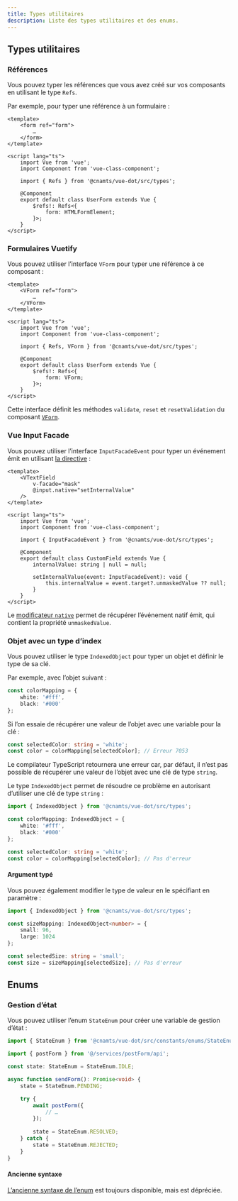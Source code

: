 ```yaml
---
title: Types utilitaires
description: Liste des types utilitaires et des enums.
---
```


## Types utilitaires

### Références

Vous pouvez typer les références que vous avez créé sur vos composants en utilisant le type `Refs`.

Par exemple, pour typer une référence à un formulaire :

```vue
<template>
	<form ref="form">
		…
	</form>
</template>

<script lang="ts">
	import Vue from 'vue';
	import Component from 'vue-class-component';

	import { Refs } from '@cnamts/vue-dot/src/types';

	@Component
	export default class UserForm extends Vue {
		$refs!: Refs<{
			form: HTMLFormElement;
		}>;
	}
</script>
```

### Formulaires Vuetify

Vous pouvez utiliser l’interface `VForm` pour typer une référence à ce composant :

```vue
<template>
	<VForm ref="form">
		…
	</VForm>
</template>

<script lang="ts">
	import Vue from 'vue';
	import Component from 'vue-class-component';

	import { Refs, VForm } from '@cnamts/vue-dot/src/types';

	@Component
	export default class UserForm extends Vue {
		$refs!: Refs<{
			form: VForm;
		}>;
	}
</script>
```

Cette interface définit les méthodes `validate`, `reset` et `resetValidation` du composant [`VForm`](https://vuetifyjs.com/en/components/forms/).

### Vue Input Facade

Vous pouvez utiliser l’interface `InputFacadeEvent` pour typer un événement émit en utilisant [la directive](https://github.com/RonaldJerez/vue-input-facade) :

```vue
<template>
	<VTextField
		v-facade="mask"
		@input.native="setInternalValue"
	/>
</template>

<script lang="ts">
	import Vue from 'vue';
	import Component from 'vue-class-component';

	import { InputFacadeEvent } from '@cnamts/vue-dot/src/types';

	@Component
	export default class CustomField extends Vue {
		internalValue: string | null = null;

		setInternalValue(event: InputFacadeEvent): void {
			this.internalValue = event.target?.unmaskedValue ?? null;
		}
	}
</script>
```

<doc-alert type="info">

Le [modificateur `native`](https://v2.vuejs.org/v2/guide/components-custom-events.html#Binding-Native-Events-to-Components) permet de récupérer l’événement natif émit, qui contient la propriété `unmaskedValue`.

</doc-alert>

### Objet avec un type d’index

Vous pouvez utiliser le type `IndexedObject` pour typer un objet et définir le type de sa clé.

Par exemple, avec l’objet suivant :

```ts
const colorMapping = {
	white: '#fff',
	black: '#000'
};
```

Si l’on essaie de récupérer une valeur de l’objet avec une variable pour la clé :

```ts
const selectedColor: string = 'white';
const color = colorMapping[selectedColor]; // Erreur 7053
```

Le compilateur TypeScript retournera une erreur car, par défaut, il n’est pas possible de récupérer une valeur de l’objet avec une clé de type `string`.

Le type `IndexedObject` permet de résoudre ce problème en autorisant d’utiliser une clé de type `string` :

```ts
import { IndexedObject } from '@cnamts/vue-dot/src/types';

const colorMapping: IndexedObject = {
	white: '#fff',
	black: '#000'
};

const selectedColor: string = 'white';
const color = colorMapping[selectedColor]; // Pas d'erreur
```

#### Argument typé

Vous pouvez également modifier le type de valeur en le spécifiant en paramètre :

```ts
import { IndexedObject } from '@cnamts/vue-dot/src/types';

const sizeMapping: IndexedObject<number> = {
	small: 96,
	large: 1024
};

const selectedSize: string = 'small';
const size = sizeMapping[selectedSize]; // Pas d'erreur
```

## Enums

### Gestion d’état

Vous pouvez utiliser l’enum `StateEnum` pour créer une variable de gestion d’état :

```ts
import { StateEnum } from '@cnamts/vue-dot/src/constants/enums/StateEnum';

import { postForm } from '@/services/postForm/api';

const state: StateEnum = StateEnum.IDLE;

async function sendForm(): Promise<void> {
	state = StateEnum.PENDING;

	try {
		await postForm({
			// …
		});
	
		state = StateEnum.RESOLVED;
	} catch {
		state = StateEnum.REJECTED;
	}
}
```

#### Ancienne syntaxe

[L’ancienne syntaxe de l’enum](https://github.com/assurance-maladie-digital/design-system/blob/dev/packages/vue-dot/src/constants/enums/StateEnum.ts#L9) est toujours disponible, mais est dépréciée.
